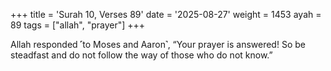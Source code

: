 +++
title = 'Surah 10, Verses 89'
date = '2025-08-27'
weight = 1453
ayah = 89
tags = ["allah", "prayer"]
+++

Allah responded ˹to Moses and Aaron˺, “Your prayer is answered! So be steadfast and do not follow the way of those who do not know.”